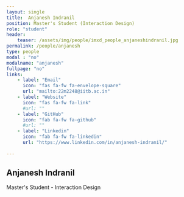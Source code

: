 ```yaml
---
layout: single
title:  Anjanesh Indranil
position: Master's Student (Interaction Design)
role: "student"
header:
    teaser: /assets/img/people/imxd_people_anjaneshindranil.jpg
permalink: /people/anjanesh
type: people
modal : "no"
modalname: "anjanesh"
fullpage: "no"
links:
    - label: "Email"
      icon: "fas fa-fw fa-envelope-square"
      url: "mailto:22m2248@iitb.ac.in"
    - label: "Website"
      icon: "fas fa-fw fa-link"
      #url: ""
    - label: "GitHub"
      icon: "fab fa-fw fa-github"
      #url: ""
    - label: "Linkedin"
      icon: "fab fa-fw fa-linkedin"
      url: "https://www.linkedin.com/in/anjanesh-indranil/"
      
---
```


## Anjanesh Indranil
Master's Student - Interaction Design

